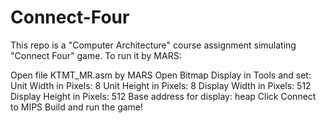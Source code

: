 # Connect-Four
This repo is a "Computer Architecture" course assignment simulating "Connect Four" game. To run it by MARS:

Open file KTMT_MR.asm by MARS
Open Bitmap Display in Tools and set:
Unit Width in Pixels: 8
Unit Height in Pixels: 8
Display Width in Pixels: 512
Display Height in Pixels: 512
Base address for display: heap
Click Connect to MIPS
Build and run the game!
